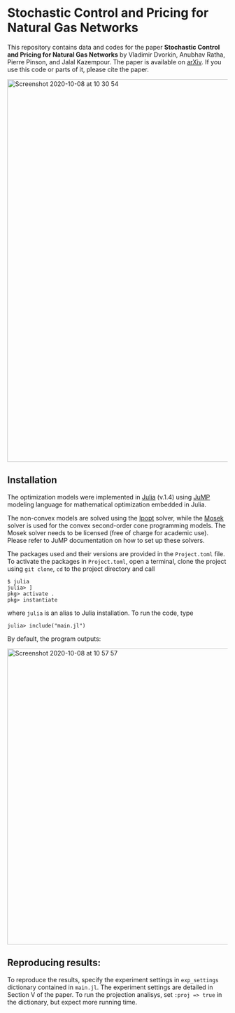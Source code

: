 # Stochastic Control and Pricing for Natural Gas Networks

This repository contains data and codes for the paper __Stochastic Control and Pricing for Natural Gas Networks__ by Vladimir Dvorkin, Anubhav Ratha, Pierre Pinson, and Jalal Kazempour. The paper is available on [arXiv](https://arxiv.org/abs/2010.03283). If you use this code or parts of it, please cite the paper.

<img width="875" alt="Screenshot 2020-10-08 at 10 30 54" src="https://user-images.githubusercontent.com/31773955/95434288-5cde3700-0951-11eb-8f01-93e0028da668.png">

## Installation
The optimization models were implemented in [Julia](https://juliacomputing.com/products/juliapro) (v.1.4) using [JuMP](https://github.com/JuliaOpt/JuMP.jl) modeling language for mathematical optimization embedded in Julia. 

The non-convex models are solved using the [Ipopt](https://ipoptjl.readthedocs.io/en/latest/ipopt.html) solver, while the [Mosek](https://www.mosek.com) solver is used for the convex second-order cone programming models. The Mosek solver needs to be licensed (free of charge for academic use).  Please refer to JuMP documentation on how to set up these solvers. 

The packages used and their versions are provided in the `Project.toml` file. To activate the packages in ```Project.toml```, open a terminal, clone the project using ```git clone```, ```cd``` to the project directory and call
```
$ julia 
julia> ]
pkg> activate .
pkg> instantiate
```
where ```julia``` is an alias to Julia installation. To run the code, type
```
julia> include("main.jl")
```
By default, the program outputs: 

<img width="677" alt="Screenshot 2020-10-08 at 10 57 57" src="https://user-images.githubusercontent.com/31773955/95437348-286c7a00-0955-11eb-9e77-8d7745f8c09f.png">


## Reproducing results:
To reproduce the results, specify the experiment settings in ```exp_settings``` dictionary contained in ```main.jl```. The experiment settings are detailed in Section V of the paper. To run the projection analisys, set ```:proj => true``` in the dictionary, but expect more running time.
